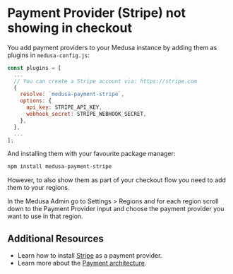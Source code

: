 # Payment Provider (Stripe) not showing in checkout

You add payment providers to your Medusa instance by adding them as plugins in `medusa-config.js`:

```jsx title=medusa-config.js
const plugins = [
  ...
  // You can create a Stripe account via: https://stripe.com
  {
    resolve: `medusa-payment-stripe`,
    options: {
      api_key: STRIPE_API_KEY,
      webhook_secret: STRIPE_WEBHOOK_SECRET,
    },
  },
  ...
];
```

And installing them with your favourite package manager:

```bash npm2yarn
npm install medusa-payment-stripe
```

However, to also show them as part of your checkout flow you need to add them to your regions.

In the Medusa Admin go to Settings > Regions and for each region scroll down to the Payment Provider input and choose the payment provider you want to use in that region.

## Additional Resources

- Learn how to install [Stripe](../add-plugins/stripe.md) as a payment provider.
- Learn more about the [Payment architecture](../advanced/backend/payment/overview.md).
